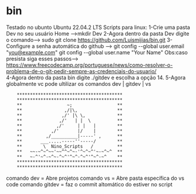 # bin
Testado no ubunto Ubuntu 22.04.2 LTS
Scripts para linux:
1-Crie uma pasta Dev no seu usuário Home -->mkdir Dev
2-Agora dentro da pasta Dev digite o comando--> sudo git clone https://github.com/Luismijias/bin.git
3-Configure a senha automática do github --> git config --global user.email "you@example.com"
                                             git config --global user.name "Your Name"
Obs:caso presista siga esses passos--> https://www.freecodecamp.org/portuguese/news/como-resolver-o-problema-de-o-git-pedir-sempre-as-credenciais-do-usuario/                                             
4-Agora dentro da pasta bin digite ./gitdev e escolha a opção 14.
5-Agora globalmente vc pode ultilizar os comandos dev | gitdev | vs


        **************************************** 
        **************************************** 
        **                 ~;                 ** 
        **                ,/|\,               ** 
        **               ,/' |\ \,            ** 
        **              ,/'   | |  \          ** 
        **             ,/'     | |   |        ** 
        **           ,/'       |/    |        ** 
        **         ,/__________|-----' ,      ** 
        **       ___.....-----''-----/        ** 
        **        \  Nino_Scripts   /         ** 
        **   ~~-~^~^~~'~~^^~^~-'^~^~^'~-~^~^  ** 
        **   ~-^'~^-~^~-^~^'^~^-^~^'^~^-~^    ** 
        **************************************** 
        **************************************** 
comando dev = Abre projetos
comando vs = Abre pasta específica do vs code
comando gitdev = faz o commit altomático do estiver no script

